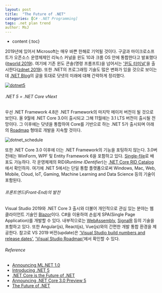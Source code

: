 ```yaml
---
layout: post
title:  "The Future of .NET"
categories: [C#ㆍ.NET Programming]
tags: .net plan trend
author: MsJ
---
```


* content
{:toc}

2019년에 있어서 Microsoft는 매우 바쁜 한해로 기억될 것이다. 구글과 마이크로소프트가 오픈소스 운영체제인 리눅스 커널을 윈도 10과 크롬 OS 안에 통합한다고 발표했다([itworld 2019](http://www.itworld.co.kr/news/122580)). 여기에 기존 윈도 콘솔(명령 프롬프트)을 넘어서는 ['윈도 터미널'](https://github.com/microsoft/terminal)을 출시한다([zdnet 2019](http://www.zdnet.co.kr/view/?no=20190507233914)). 또한 .NET의 프로그래밍 기술도 많은 변화가 있을 것으로 보이는데 [.NET Blog](https://devblogs.microsoft.com/dotnet/)의 글을 토대로 닷넷의 미래에 대해 간략하게 정리했다.

[![dotnet5](https://msjo.kr/img/dotnet5.png)](https://msjo.kr/img/dotnet5.png)





###### .NET 5 = .NET Core vNext

우선 .NET Framework 4.8은 .NET Framework의 마지막 메이저 버전이 될 것으로 보인다. 올 9월에 .NET Core 3.0이 출시되고 그해 11월에는 3.1 LTS 버전이 출시될 전망이다. 그 이후에는 닷넷을 통합하여 Core를 기반으로 하는 .NET 5가 출시되며 아래의 [Roadmap](https://github.com/dotnet/core/blob/master/roadmap.md) 형태로 개발을 지속할 것이다.

![dotnet_schedule](https://msjo.kr/img/dotnet_schedule.png)

또한 .NET Core 3.0 이후에 더는 .NET Framework의 기능을 포팅하지 않는다. 3.0버전에는 WinForm, WPF 및 Entity Framework 6을 포함하고 있다. [Single-file](https://github.com/dotnet/designs/blob/master/accepted/single-file/design.md)로 배포도 가능하다. 각 운영체제의 RID(*Runtime IDentifier*)는 [.NET Core RID Catalog](https://docs.microsoft.com/en-us/dotnet/core/rid-catalog)에서 확인하자. 여기에 .NET 5에서는 단일 통합 플랫폼으로써 Windows, Mac, Web, Mobile, Cloud, IoT, Gaming, Machine Learning and Data Science 등의 기술이 포함된다.

###### 프론트엔드(Front-End)의 발전

Visual Studio 2019와 .NET Core 3 출시와 더불어 개인적으로 관심 있는 분야는 웹 클라이언트 기술인 [Blazor](https://dotnet.microsoft.com/apps/aspnet/web-apps/client)이다. C#을 이용하여 손쉽게 SPA(Single Page Application)를 개발할 수 있다. 내부적으로는 [WebAssembly](https://webassembly.org/), [SignalR](https://docs.microsoft.com/ko-kr/aspnet/core/signalr/introduction) 등의 기술을 포함하고 있다. 또한 Angular(js), React(js), Vue(js)와의 간편한 개발 통합 환경을 제공한다. 참고로 VS 2019 버전(update)은 ['Visual Studio build numbers and release dates'](https://docs.microsoft.com/en-us/visualstudio/install/visual-studio-build-numbers-and-release-dates), ['Visual Studio Roadmap'](https://docs.microsoft.com/en-us/visualstudio/productinfo/vs-roadmap)에서 확인할 수 있다.

###### Reference

* [Announcing ML.NET 1.0](https://devblogs.microsoft.com/dotnet/announcing-ml-net-1-0/)
* [Introducing .NET 5](https://devblogs.microsoft.com/dotnet/introducing-net-5/)
* [.NET Core is the Future of .NET](https://devblogs.microsoft.com/dotnet/net-core-is-the-future-of-net/)
* [Announcing .NET Core 3.0 Preview 5](https://devblogs.microsoft.com/dotnet/announcing-net-core-3-0-preview-5/)
* [The Future of .NET](https://www.c-sharpcorner.com/article/future-of-dot-net/)
